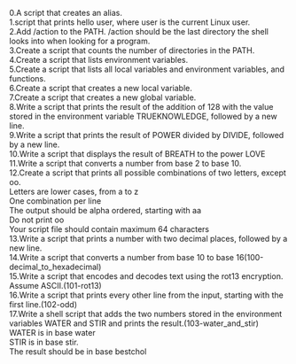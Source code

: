 0.A script that creates an alias.<br />
1.script that prints hello user, where user is the current Linux user.<br />
2.Add /action to the PATH. /action should be the last directory the shell looks into when looking for a program.<br />
3.Create a script that counts the number of directories in the PATH.<br />
4.Create a script that lists environment variables.<br />
5.Create a script that lists all local variables and environment variables, and functions.<br />
6.Create a script that creates a new local variable.<br />
7.Create a script that creates a new global variable.<br />
8.Write a script that prints the result of the addition of 128 with the value stored in the environment variable TRUEKNOWLEDGE, followed by a new line.<br />
9.Write a script that prints the result of POWER divided by DIVIDE, followed by a new line.<br />
10.Write a script that displays the result of BREATH to the power LOVE<br />
11.Write a script that converts a number from base 2 to base 10.<br />
12.Create a script that prints all possible combinations of two letters, except oo.<br />
Letters are lower cases, from a to z<br />
One combination per line<br />
The output should be alpha ordered, starting with aa<br />
Do not print oo<br />
Your script file should contain maximum 64 characters<br />
13.Write a script that prints a number with two decimal places, followed by a new line.<br />
14.Write a script that converts a number from base 10 to base 16(100-decimal_to_hexadecimal)<br />
15.Write a script that encodes and decodes text using the rot13 encryption. Assume ASCII.(101-rot13)<br />
16.Write a script that prints every other line from the input, starting with the first line.(102-odd)<br />
17.Write a shell script that adds the two numbers stored in the environment variables WATER and STIR and prints the result.(103-water_and_stir)<br />
WATER is in base water<br />
STIR is in base stir.<br />
The result should be in base bestchol<br />



